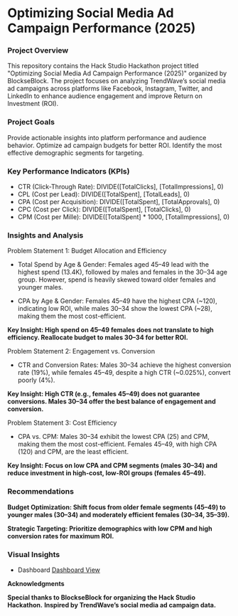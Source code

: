 # Optimizing Social Media Ad Campaign Performance (2025)

### Project Overview
This repository contains the Hack Studio Hackathon project titled "Optimizing Social Media Ad Campaign Performance (2025)" organized by BlockseBlock. The project focuses on analyzing TrendWave’s social media ad campaigns across platforms like Facebook, Instagram, Twitter, and LinkedIn to enhance audience engagement and improve Return on Investment (ROI).

### Project Goals
Provide actionable insights into platform performance and audience behavior.
Optimize ad campaign budgets for better ROI.
Identify the most effective demographic segments for targeting.

### Key Performance Indicators (KPIs)
- CTR (Click-Through Rate): DIVIDE([TotalClicks], [TotalImpressions], 0)
- CPL (Cost per Lead): DIVIDE([TotalSpent], [TotalLeads], 0)
- CPA (Cost per Acquisition): DIVIDE([TotalSpent], [TotalApprovals], 0)
- CPC (Cost per Click): DIVIDE([TotalSpent], [TotalClicks], 0)
- CPM (Cost per Mille): DIVIDE([TotalSpent] * 1000, [TotalImpressions], 0)

### Insights and Analysis
Problem Statement 1: Budget Allocation and Efficiency
- Total Spend by Age & Gender: Females aged 45–49 lead with the highest spend (13.4K), followed by males and females in the 30–34 age group. However, spend is heavily skewed toward older females and younger males.

- CPA by Age & Gender: Females 45–49 have the highest CPA (~120), indicating low ROI, while males 30–34 show the lowest CPA (~28), making them the most cost-efficient.

**Key Insight: High spend on 45–49 females does not translate to high efficiency. Reallocate budget to males 30–34 for better ROI.**


Problem Statement 2: Engagement vs. Conversion
- CTR and Conversion Rates: Males 30–34 achieve the highest conversion rate (19%), while females 45–49, despite a high CTR (~0.025%), convert poorly (4%).

**Key Insight: High CTR (e.g., females 45–49) does not guarantee conversions. Males 30–34 offer the best balance of engagement and conversion.**

Problem Statement 3: Cost Efficiency
- CPA vs. CPM: Males 30–34 exhibit the lowest CPA (25) and CPM, making them the most cost-efficient. Females 45–49, with high CPA (120) and CPM, are the least efficient.

**Key Insight: Focus on low CPA and CPM segments (males 30–34) and reduce investment in high-cost, low-ROI groups (females 45–49).**


### Recommendations
**Budget Optimization: Shift focus from older female segments (45–49) to younger males (30–34) and 
moderately efficient females (30–34, 35–39).**

**Strategic Targeting: Prioritize demographics with low CPM and high conversion rates for maximum ROI.**



### Visual Insights
- Dashboard <a href = "https://github.com/iaarifpathan/Power-Bi-Project/blob/main/TrendWave_SS.PNG"> Dashboard View </a>



**Acknowledgments**

**Special thanks to BlockseBlock for organizing the Hack Studio Hackathon.**
**Inspired by TrendWave’s social media ad campaign data.**
